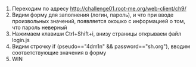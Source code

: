 1) Переходим по адресу http://challenge01.root-me.org/web-client/ch9/
2) Видим форму для заполнения (логин, пароль), и что при вводе произвольных значений, появляется окошко с информацией о том, что пароль неверный
3) Нажимаем клавиши Ctrl+Shift+i, внизу страницы открываем файл login.js
4) Видим строчку if (pseudo=="4dm1n" && password=="sh.org"), вводим соответствующие значения в форму
5) WIN
